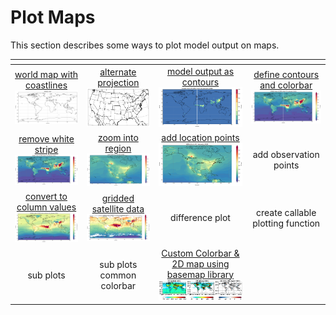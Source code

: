 # Plot Maps

This section describes some ways to plot model output on maps.

| <!-- -->| <!-- --> | <!-- --> |  <!-- --> |
|:-------------:|:-------------:|:-------------:|:-------------:|
| [world map with coastlines <br> <img src="jupyter_notebook_examples/maps/plot_map_basic_files/plot_map_basic_5_0.png" width="180px">](jupyter_notebook_examples/maps/plot_map_basic.md) | [alternate projection <br> <img src="jupyter_notebook_examples/maps/plot_projection_conus_files/plot_projection_conus_1_2.png" width="170px">](jupyter_notebook_examples/maps/plot_projection_conus.md) | [model output as contours <br> <img src="jupyter_notebook_examples/maps/plot_map_basic_co_files/plot_map_basic_co_9_0.png" width="200px">](jupyter_notebook_examples/maps/plot_map_basic_co.md) | [define contours and colorbar <br> <img src="jupyter_notebook_examples/maps/plot_map_basic_co_cbar_files/plot_map_basic_co_cbar_9_0.png" width="200px">](jupyter_notebook_examples/maps/plot_map_basic_co_cbar.md)
| [remove white stripe <br> <img src="jupyter_notebook_examples/maps/plot_map_basic_co_cbar_cyclic_files/plot_map_basic_co_cbar_cyclic_11_0.png" width="200px">](jupyter_notebook_examples/maps/plot_map_basic_co_cbar_cyclic.md) | [zoom into region <br> <img src="jupyter_notebook_examples/maps/plot_map_basic_co_cbar_region_files/plot_map_basic_co_cbar_region_9_0.png" width="200px">](jupyter_notebook_examples/maps/plot_map_basic_co_cbar_region.md)  | [add location points<br> <img src="jupyter_notebook_examples/maps/plot_map_basic_co_cbar_region_points_files/plot_map_basic_co_cbar_region_points_11_0.png" width="200px">](jupyter_notebook_examples/maps/plot_map_basic_co_cbar_region_points.md) | add observation points
| [convert to column values<br> <img src="jupyter_notebook_examples/maps/plot_map_basic_co_column_files/plot_map_basic_co_column_17_0.png" width="200px">](jupyter_notebook_examples/maps/plot_map_basic_co_column.md) |[gridded satellite data<br> <img src="jupyter_notebook_examples/maps/plot_map_basic_co_satellite_files/plot_map_basic_co_satellite_14_0.png" width="200px">](jupyter_notebook_examples/maps/plot_map_basic_co_satellite.md) | difference plot |create callable plotting function |
|sub plots | sub plots common colorbar | [Custom Colorbar & 2D map using basemap library<br> <img src="jupyter_notebook_examples/maps/Custom_colorbar_files/Custom_colorbar_10_0.png" width="200px"> ](jupyter_notebook_examples/maps/Custom_colorbar.md) |  |



